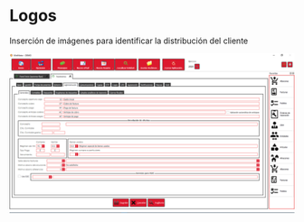# Logos

Inserción de imágenes para identificar la distribución del cliente

![](../../../.gitbook/assets/image%20%28376%29.png)

